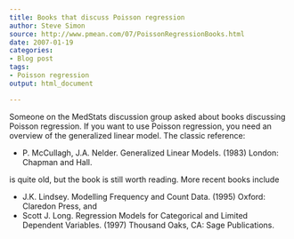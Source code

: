 ```yaml
---
title: Books that discuss Poisson regression
author: Steve Simon
source: http://www.pmean.com/07/PoissonRegressionBooks.html
date: 2007-01-19
categories:
- Blog post
tags:
- Poisson regression
output: html_document

---
```


Someone on the MedStats discussion group asked about books discussing Poisson regression. If you want to use Poisson regression, you need an overview of the generalized linear model. The classic reference:

+  P. McCullagh, J.A. Nelder. Generalized Linear Models. (1983) London: Chapman and Hall.

is quite old, but the book is still worth reading. More recent books include

+  J.K. Lindsey. Modelling Frequency and Count Data. (1995) Oxford: Claredon Press, and
+  Scott J. Long. Regression Models for Categorical and Limited Dependent Variables. (1997) Thousand Oaks, CA: Sage Publications.
